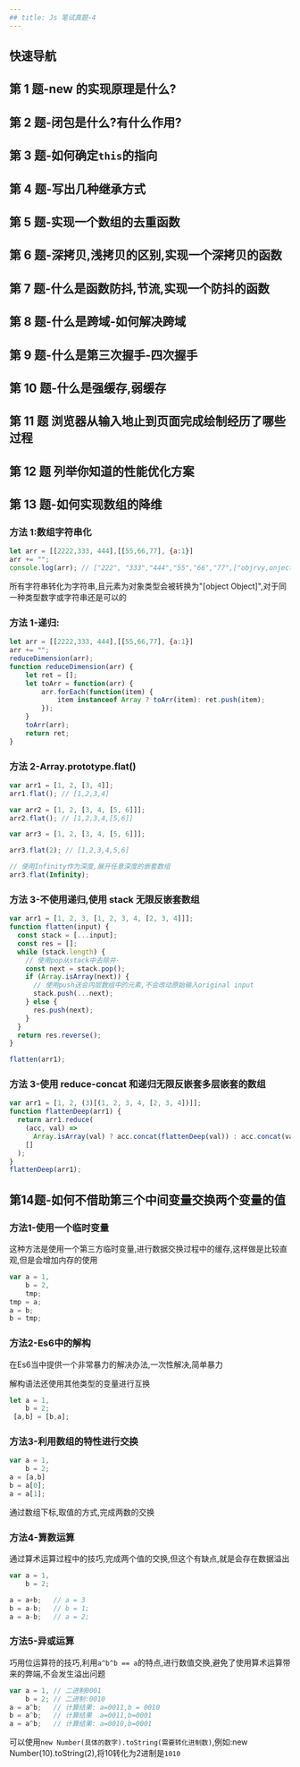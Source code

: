 ```yaml
---
## title: Js 笔试真题-4
---
```


## 快速导航

<TOC/>

## 第 1 题-new 的实现原理是什么?

## 第 2 题-闭包是什么?有什么作用?

## 第 3 题-如何确定`this`的指向

## 第 4 题-写出几种继承方式

## 第 5 题-实现一个数组的去重函数

## 第 6 题-深拷贝,浅拷贝的区别,实现一个深拷贝的函数

## 第 7 题-什么是函数防抖,节流,实现一个防抖的函数

## 第 8 题-什么是跨域-如何解决跨域

## 第 9 题-什么是第三次握手-四次握手

## 第 10 题-什么是强缓存,弱缓存

## 第 11 题 浏览器从输入地止到页面完成绘制经历了哪些过程

## 第 12 题 列举你知道的性能优化方案

## 第 13 题-如何实现数组的降维

### 方法 1:数组字符串化

```js
let arr = [[2222,333, 444],[[55,66,77], {a:1}]
arr += "";
console.log(arr); // ["222", "333","444","55","66","77",["objrvy,onject"]
```

所有字符串转化为字符串,且元素为对象类型会被转换为"[object Object]",对于同一种类型数字或字符串还是可以的

### 方法 1-**递归:**

```js
let arr = [[2222,333, 444],[[55,66,77], {a:1}]
arr += "";
reduceDimension(arr);
function reduceDimension(arr) {
	let ret = [];
	let toArr = function(arr) {
		arr.forEach(function(item) {
			item instanceof Array ? toArr(item): ret.push(item);
		});
	}
	toArr(arr);
	return ret;
}

```

### 方法 2-Array.prototype.flat()

```js
var arr1 = [1, 2, [3, 4]];
arr1.flat(); // [1,2,3,4]

var arr2 = [1, 2, [3, 4, [5, 6]]];
arr2.flat(); // [1,2,3,4,[5,6]]

var arr3 = [1, 2, [3, 4, [5, 6]]];

arr3.flat(2); // [1,2,3,4,5,6]

// 使用Infinity作为深度,展开任意深度的嵌套数组
arr3.flat(Infinity);
```

### 方法 3-不使用递归,使用 stack 无限反嵌套数组

```js
var arr1 = [1, 2, 3, [1, 2, 3, 4, [2, 3, 4]]];
function flatten(input) {
  const stack = [...input];
  const res = [];
  while (stack.length) {
    // 使用pop从stack中去除并·
    const next = stack.pop();
    if (Array.isArray(next)) {
      // 使用push送会内层数组中的元素,不会改动原始输入original input
      stack.push(...next);
    } else {
      res.push(next);
    }
  }
  return res.reverse();
}

flatten(arr1);
```

### 方法 3-使用 reduce-concat 和递归无限反嵌套多层嵌套的数组

```js
var arr1 = [1, 2, (3)[(1, 2, 3, 4, [2, 3, 4])]];
function flattenDeep(arr1) {
  return arr1.reduce(
    (acc, val) =>
      Array.isArray(val) ? acc.concat(flattenDeep(val)) : acc.concat(val),
    []
  );
}
flattenDeep(arr1);
```
## 第14题-如何不借助第三个中间变量交换两个变量的值

### 方法1-使用一个临时变量

这种方法是使用一个第三方临时变量,进行数据交换过程中的缓存,这样做是比较直观,但是会增加内存的使用

```js
var a = 1,
    b = 2,
    tmp;
tmp = a;
a = b;
b = tmp;    
```

### 方法2-Es6中的解构

在Es6当中提供一个非常暴力的解决办法,一次性解决,简单暴力

解构语法还使用其他类型的变量进行互换
```js
let a = 1,
    b = 2;
 [a,b] = [b,a];   
```
### 方法3-利用数组的特性进行交换

```js
var a = 1,
    b = 2;
a = [a,b]
b = a[0];
a = a[1];    
```
通过数组下标,取值的方式,完成两数的交换

### 方法4-算数运算

通过算术运算过程中的技巧,完成两个值的交换,但这个有缺点,就是会存在数据溢出
```js
var a = 1,
    b = 2;

a = a+b;   // a = 3
b = a-b;   // b = 1;
a = a-b;   // a = 2;
```

### 方法5-异或运算

巧用位运算符的技巧,利用`a^b^b == a`的特点,进行数值交换,避免了使用算术运算带来的弊端,不会发生溢出问题

```js
var a = 1, // 二进制0001
    b = 2; // 二进制:0010
a = a^b;   // 计算结果: a=0011,b = 0010
b = a^b;   // 计算结果  a=0011,b=0001
a = a^b;   // 计算结果: a=0010,b=0001    
```
可以使用`new Number(具体的数字).toString(需要转化进制数)`,例如:new Number(10).toString(2),将10转化为2进制是`1010`
